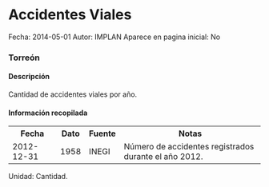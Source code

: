 Accidentes Viales
=====

Fecha: 2014-05-01
Autor: IMPLAN
Aparece en pagina inicial: No

### Torreón

#### Descripción

Cantidad de accidentes viales por año.

#### Información recopilada

<table class="table table-hover table-bordered">
  <tr><th>Fecha</th><th>Dato</th><th>Fuente</th><th>Notas</th></tr>
  <tr><td>2012-12-31</td><td>1958</td><td>INEGI</td><td>Número de accidentes registrados durante el año 2012.</td></tr>
</table>

Unidad: Cantidad.
